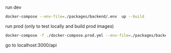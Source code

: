run dev
```bash
docker-compose --env-file=./packages/backend/.env  up --build
```

run prod (only to test locally and build prod images)
```bash
docker-compose -f ./docker-compose.prod.yml --env-file=./packages/backend/.env  up -V --build
```

go to localhost:3000/api